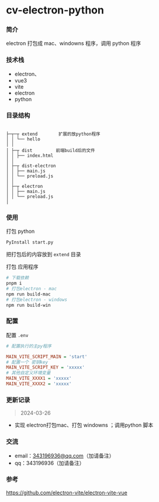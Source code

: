 # cv-electron-python

### 简介

electron 打包成 mac、windowns 程序，调用 python 程序

### 技术栈

- electron、
- vue3
- vite
- electron
- python


### 目录结构

~~~

├─┬─┬ extend        扩展的放python程序  
│ │ └── hello
│ │
│ ├─┬ dist         前端build后的文件
│ │ ├── index.html
│ │
│ ├─┬ dist-electron
│ │ ├── main.js
│ │ └── preload.js
│ │
│ ├─┬ electron
│ │ ├── main.js
│ │ └── preload.js
│

~~~


### 使用

打包 python

```sh
PyInstall start.py
```

把打包后的内容放到 ` extend ` 目录

打包 应用程序

```sh
# 下载依赖
pnpm i
# 打包electron - mac
npm run build-mac
# 打包electron - windows
npm run build-win
```

### 配置

配置 `.env`

```ini
# 配置执行的主py程序

MAIN_VITE_SCRIPT_MAIN = 'start'
# 配置一个 密钥key
MAIN_VITE_SCRIPT_KEY = 'xxxxx'
# 其他自定义环境变量
MAIN_VITE_XXXX1 = 'xxxxx'
MAIN_VITE_XXXX2 = 'xxxxx'

```


### 更新记录

> 2024-03-26
- 实现 electron打包mac、打包 windowns ；调用python 脚本



### 交流

- email：343196936@qq.com（加请备注）
- qq：343196936（加请备注）



### 参考

https://github.com/electron-vite/electron-vite-vue

